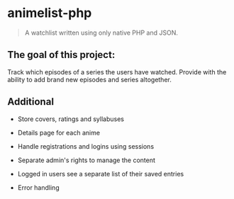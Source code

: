 # animelist-php

> A watchlist written using only native PHP and JSON.

## The goal of this project:

Track which episodes of a series the users have watched. Provide with the ability to add brand new episodes and series altogether.

## Additional

- Store covers, ratings and syllabuses

- Details page for each anime

- Handle registrations and logins using sessions

- Separate admin's rights to manage the content

- Logged in users see a separate list of their saved entries

- Error handling
